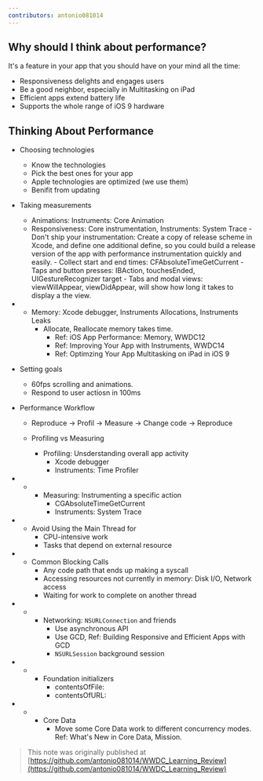```yaml
---
contributors: antonio081014
---
```


## Why should I think about performance?

It's a feature in your app that you should have on your mind all the time:

- Responsiveness delights and engages users
- Be a good neighbor, especially in Multitasking on iPad
- Efficient apps extend battery life
- Supports the whole range of iOS 9 hardware

## Thinking About Performance

- Choosing technologies
  - Know the technologies
  - Pick the best ones for your app
  - Apple technologies are optimized (we use them)
  - Benifit from updating

- Taking measurements
  - Animations: Instruments: Core Animation
  - Responsiveness: Core instrumentation, Instruments: System Trace
        - Don't ship your instrumentation: Create a copy of release scheme in Xcode, and define one additional define, so you could build a release version of the app with performance instrumentation quickly and easily.
        - Collect start and end times: CFAbsoluteTimeGetCurrent
        - Taps and button presses: IBAction, touchesEnded, UIGestureRecognizer target
        - Tabs and modal views: viewWillAppear, viewDidAppear, will show how long it takes to display a the view.

-  
  - Memory: Xcode debugger, Instruments Allocations, Instruments Leaks
    - Allocate, Reallocate memory takes time. 
      - Ref: iOS App Performance: Memory, WWDC12
      - Ref: Improving Your App with Instruments, WWDC14
      - Ref: Optimzing Your App Multitasking on iPad in iOS 9

- Setting goals
  - 60fps scrolling and animations. 
  - Respond to user actiosn in 100ms

- Performance Workflow
  - Reproduce -> Profil -> Measure -> Change code -> Reproduce

  - Profiling vs Measuring
    - Profiling: Unsderstanding overall app activity
      - Xcode debugger
      - Instruments: Time Profiler

-  
  -  
    - Measuring: Instrumenting a specific action
      - CGAbsoluteTimeGetCurrent
      - Instruments: System Trace

-  
  - Avoid Using the Main Thread for
    - CPU-intensive work
    - Tasks that depend on external resource

-  
  - Common Blocking Calls
    - Any code path that ends up making a syscall
    - Accessing resources not currently in memory: Disk I/O, Network access
    - Waiting for work to complete on another thread

-  
  -  
    - Networking: `NSURLConnection` and friends
      - Use asynchronous API
      - Use GCD, Ref: Building Responsive and Efficient Apps with GCD 
      - `NSURLSession` background session

-  
  -  
    - Foundation initializers
      - contentsOfFile:
      - contentsOfURL:
 
-  
  -  
    - Core Data
      - Move some Core Data work to different concurrency modes. Ref: What's New in Core Data, Mission.

> This note was originally published at [https://github.com/antonio081014/WWDC_Learning_Review](https://github.com/antonio081014/WWDC_Learning_Review)